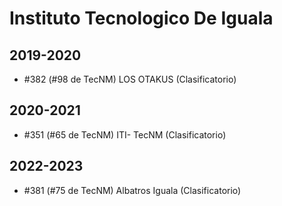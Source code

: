 # Instituto Tecnologico De Iguala

## 2019-2020

- #382 (#98 de TecNM) LOS OTAKUS (Clasificatorio)

## 2020-2021

- #351 (#65 de TecNM) ITI- TecNM  (Clasificatorio)

## 2022-2023

- #381 (#75 de TecNM) Albatros Iguala (Clasificatorio)


